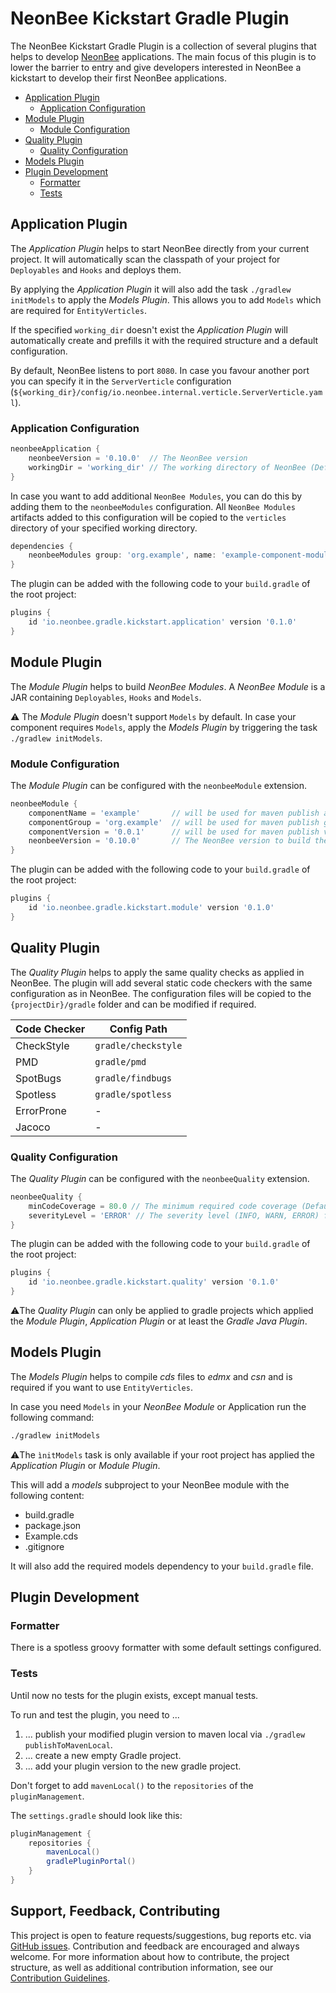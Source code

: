 # NeonBee Kickstart Gradle Plugin

The NeonBee Kickstart Gradle Plugin is a collection of several plugins that helps to develop
[NeonBee](https://github.com/SAP/neonbee) applications. The main focus of this plugin is to lower
the barrier to entry and give developers interested in NeonBee a kickstart to develop their first NeonBee applications.

- [Application Plugin](#application-plugin)
  - [Application Configuration](#application-configuration)
- [Module Plugin](#module-plugin)
  - [Module Configuration](#module-configuration)
- [Quality Plugin](#quality-plugin)
  - [Quality Configuration](#quality-configuration)
- [Models Plugin](#models-plugin)
- [Plugin Development](#plugin-development)
  - [Formatter](#formatter)
  - [Tests](#tests)

## Application Plugin
The *Application Plugin* helps to start NeonBee directly from your current project. It will automatically
scan the classpath of your project for `Deployables` and `Hooks` and deploys them.

By applying the *Application Plugin* it will also add the task `./gradlew initModels` to apply
the *Models Plugin*. This allows you to add `Models` which are required for `ÈntityVerticles`.

If the specified `working_dir` doesn't exist the *Application Plugin* will automatically create and
prefills it with the required structure and a default configuration.

By default, NeonBee listens to port `8080`. In case you favour another port you can specify it in the `ServerVerticle`
configuration (`${working_dir}/config/io.neonbee.internal.verticle.ServerVerticle.yaml`).

### Application Configuration

```groovy
neonbeeApplication {
    neonbeeVersion = '0.10.0'  // The NeonBee version
    workingDir = 'working_dir' // The working directory of NeonBee (Default: working_dir)
}
```

In case you want to add additional `NeonBee Modules`, you can do this by adding them to the `neonbeeModules`
configuration. All `NeonBee Modules` artifacts added to this configuration will be copied to the `verticles` directory
of your specified working directory.

```groovy
dependencies {
    neonbeeModules group: 'org.example', name: 'example-component-module', version: '1.0.0'
}
```

The plugin can be added with the following code to your `build.gradle` of the root project:

```groovy
plugins {
    id 'io.neonbee.gradle.kickstart.application' version '0.1.0'
}
```

## Module Plugin

The *Module Plugin* helps to build *NeonBee Modules*. A *NeonBee Module* is a JAR containing
`Deployables`, `Hooks` and `Models`.

⚠️ The *Module Plugin* doesn't support `Models` by default. In case your component requires `Models`,
apply the *Models Plugin* by triggering the task `./gradlew initModels`.

### Module Configuration

The *Module Plugin* can be configured with the `neonbeeModule` extension.

```groovy
neonbeeModule {
    componentName = 'example'       // will be used for maven publish archivesBaseName
    componentGroup = 'org.example'  // will be used for maven publish group
    componentVersion = '0.0.1'      // will be used for maven publish version
    neonbeeVersion = '0.10.0'       // The NeonBee version to build the module against.
}
```

The plugin can be added with the following code to your `build.gradle` of the root project:

```groovy
plugins {
    id 'io.neonbee.gradle.kickstart.module' version '0.1.0'
}
```

## Quality Plugin

The *Quality Plugin* helps to apply the same quality checks as applied in NeonBee. The plugin will
add several static code checkers with the same configuration as in NeonBee. The configuration files will be
copied to the `{projectDir}/gradle` folder and can be modified if required.

| Code Checker | Config Path         |
|--------------|---------------------|
| CheckStyle   | `gradle/checkstyle` |
| PMD          | `gradle/pmd`        |
| SpotBugs     | `gradle/findbugs`   |
| Spotless     | `gradle/spotless`   |
| ErrorProne   | -                   |
| Jacoco       | -                   |

### Quality Configuration

The *Quality Plugin* can be configured with the `neonbeeQuality` extension.

```groovy
neonbeeQuality {
    minCodeCoverage = 80.0 // The minimum required code coverage (Default: 80.0)
    severityLevel = 'ERROR' // The severity level (INFO, WARN, ERROR) for the *Violations Plugin* (Default: WARN)
}
```

The plugin can be added with the following code to your `build.gradle` of the root project:

```groovy
plugins {
    id 'io.neonbee.gradle.kickstart.quality' version '0.1.0'
}
```

⚠️The *Quality Plugin* can only be applied to gradle projects which applied the *Module Plugin*,
*Application Plugin* or at least  the *Gradle Java Plugin*.

## Models Plugin

The *Models Plugin* helps to compile *cds* files to *edmx* and *csn* and is required
if you want to use `EntityVerticles`.

In case you need `Models` in your *NeonBee Module* or Application run the following command:

```bash
./gradlew initModels
```

⚠️The `ìnitModels` task is only available if your root project has applied the *Application Plugin*
or *Module Plugin*.

This will add a *models* subproject to your NeonBee module with the following content:

- build.gradle
- package.json
- Example.cds
- .gitignore

It will also add the required models dependency to your `build.gradle` file.

## Plugin Development

### Formatter

There is a spotless groovy formatter with some default settings configured.

### Tests

Until now no tests for the plugin exists, except manual tests.

To run and test the plugin, you need to ...

1. ... publish your modified plugin version to maven local via `./gradlew publishToMavenLocal`.
2. ... create a new empty Gradle project.
3. ... add your plugin version to the new gradle project.

Don't forget to add `mavenLocal()` to the `repositories` of the `pluginManagement`.

The `settings.gradle` should look like this:

```groovy
pluginManagement {
    repositories {
        mavenLocal()
        gradlePluginPortal()
    }
}
```

## Support, Feedback, Contributing

This project is open to feature requests/suggestions, bug reports etc. via [GitHub issues](https://github.com/SAP/neonbee-plugin-kickstart/issues). Contribution and feedback are encouraged and always welcome. For more information about how to contribute, the project structure, as well as additional contribution information, see our [Contribution Guidelines](CONTRIBUTING.md).
